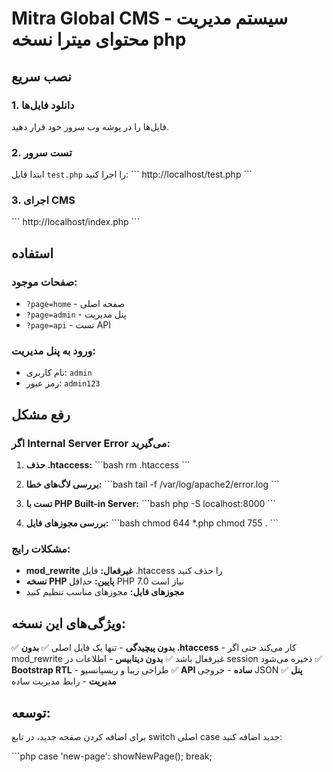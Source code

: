 # Mitra Global CMS - سیستم مدیریت محتوای میترا نسخه php

## نصب سریع

### 1. دانلود فایل‌ها
فایل‌ها را در پوشه وب سرور خود قرار دهید.

### 2. تست سرور
ابتدا فایل `test.php` را اجرا کنید:
\`\`\`
http://localhost/test.php
\`\`\`

### 3. اجرای CMS
\`\`\`
http://localhost/index.php
\`\`\`

## استفاده

### صفحات موجود:
- `?page=home` - صفحه اصلی
- `?page=admin` - پنل مدیریت
- `?page=api` - تست API

### ورود به پنل مدیریت:
- نام کاربری: `admin`
- رمز عبور: `admin123`

## رفع مشکل

### اگر Internal Server Error می‌گیرید:

1. **حذف .htaccess:**
   \`\`\`bash
   rm .htaccess
   \`\`\`

2. **بررسی لاگ‌های خطا:**
   \`\`\`bash
   tail -f /var/log/apache2/error.log
   \`\`\`

3. **تست با PHP Built-in Server:**
   \`\`\`bash
   php -S localhost:8000
   \`\`\`

4. **بررسی مجوزهای فایل:**
   \`\`\`bash
   chmod 644 *.php
   chmod 755 .
   \`\`\`

### مشکلات رایج:

- **mod_rewrite غیرفعال:** فایل .htaccess را حذف کنید
- **نسخه PHP پایین:** حداقل PHP 7.0 نیاز است
- **مجوزهای فایل:** مجوزهای مناسب تنظیم کنید

## ویژگی‌های این نسخه:

✅ **بدون پیچیدگی** - تنها یک فایل اصلی
✅ **بدون .htaccess** - کار می‌کند حتی اگر mod_rewrite غیرفعال باشد
✅ **بدون دیتابیس** - اطلاعات در session ذخیره می‌شود
✅ **Bootstrap RTL** - طراحی زیبا و ریسپانسیو
✅ **API ساده** - خروجی JSON
✅ **پنل مدیریت** - رابط مدیریت ساده

## توسعه:

برای اضافه کردن صفحه جدید، در تابع switch اصلی case جدید اضافه کنید:

\`\`\`php
case 'new-page':
    showNewPage();
    break;

